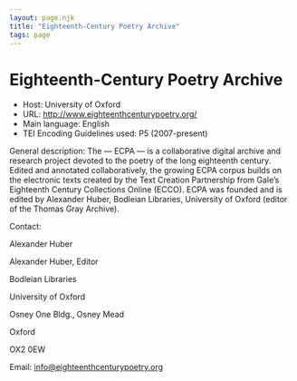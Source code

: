 ```yaml
---
layout: page.njk
title: "Eighteenth-Century Poetry Archive"
tags: page
---
```

# Eighteenth-Century Poetry Archive




* Host: University of Oxford
* URL: <http://www.eighteenthcenturypoetry.org/>
* Main language: English
* TEI Encoding Guidelines used: P5 (2007-present)



General description: The — ECPA — is a collaborative digital archive and research project devoted to
 the poetry of the long eighteenth century. Edited and annotated collaboratively, the
 growing ECPA corpus builds on the electronic texts created by the Text Creation Partnership
 from Gale’s Eighteenth Century Collections Online (ECCO). ECPA was founded and is
 edited by Alexander Huber, Bodleian Libraries, University of Oxford (editor of the
 Thomas Gray Archive).



Contact:
 



Alexander Huber




 Alexander Huber, Editor
 
 Bodleian Libraries
 
 University of Oxford
 
 Osney One Bldg., Osney Mead
 
 Oxford
 
 OX2 0EW
 



Email: [info@eighteenthcenturypoetry.org](mailto:info@eighteenthcenturypoetry.org)





